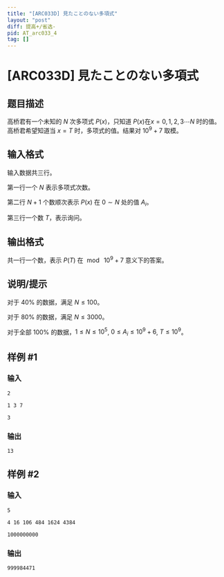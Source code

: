 ```yaml
---
title: "[ARC033D] 見たことのない多項式"
layout: "post"
diff: 提高+/省选-
pid: AT_arc033_4
tag: []
---
```


# [ARC033D] 見たことのない多項式

## 题目描述

高桥君有一个未知的 $N$ 次多项式 $P(x)$，只知道 $P(x)$在$x=0,1,2,3\cdots N$ 时的值。高桥君希望知道当 $x=T$ 时，多项式的值。结果对 $10^9+7$ 取模。

## 输入格式

输入数据共三行。

第一行一个 $N$ 表示多项式次数。

第二行 $N+1$ 个数顺次表示 $P(x)$ 在 $0\sim N$ 处的值 $A_i$。

第三行一个数 $T$，表示询问。

## 输出格式

共一行一个数，表示 $P(T)$ 在 $\bmod\ 10^9+7$ 意义下的答案。

## 说明/提示

对于 $40 \%$ 的数据，满足 $N \leq 100$。

对于 $80 \%$ 的数据，满足 $N \leq 3000$。

对于全部 $100 \%$ 的数据，$1 \leq N \leq 10^5$, $0 \leq A_i \leq 10^9+6$, $T \leq 10^9$。

## 样例 #1

### 输入

```
2
1 3 7
3
```

### 输出

```
13
```

## 样例 #2

### 输入

```
5
4 16 106 484 1624 4384
1000000000
```

### 输出

```
999984471
```

